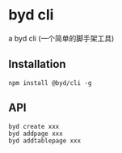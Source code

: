 # byd cli

a byd cli (一个简单的脚手架工具)

## Installation

```shell
npm install @byd/cli -g
```

## API

```shell
byd create xxx
byd addpage xxx
byd addtablepage xxx
```
